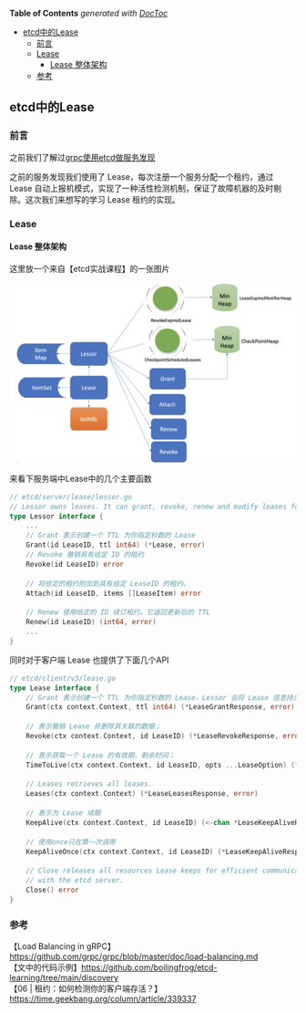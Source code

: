 <!-- START doctoc generated TOC please keep comment here to allow auto update -->
<!-- DON'T EDIT THIS SECTION, INSTEAD RE-RUN doctoc TO UPDATE -->
**Table of Contents**  *generated with [DocToc](https://github.com/thlorenz/doctoc)*

- [etcd中的Lease](#etcd%E4%B8%AD%E7%9A%84lease)
  - [前言](#%E5%89%8D%E8%A8%80)
  - [Lease](#lease)
    - [Lease 整体架构](#lease-%E6%95%B4%E4%BD%93%E6%9E%B6%E6%9E%84)
  - [参考](#%E5%8F%82%E8%80%83)

<!-- END doctoc generated TOC please keep comment here to allow auto update -->

## etcd中的Lease

### 前言

之前我们了解过[grpc使用etcd做服务发现](https://www.cnblogs.com/ricklz/p/15059497.html)  

之前的服务发现我们使用了 Lease，每次注册一个服务分配一个租约，通过 Lease 自动上报机模式，实现了一种活性检测机制，保证了故障机器的及时剔除。这次我们来想写的学习 Lease 租约的实现。    

### Lease

#### Lease 整体架构

这里放一个来自【etcd实战课程】的一张图片  

<img src="/img/etcd-lease.png" alt="grpc" align=center/>

来看下服务端中Lease中的几个主要函数  

```go
// etcd/server/lease/lessor.go
// Lessor owns leases. It can grant, revoke, renew and modify leases for lessee.
type Lessor interface {
    ...
    // Grant 表示创建一个 TTL 为你指定秒数的 Lease
    Grant(id LeaseID, ttl int64) (*Lease, error)
    // Revoke 撤销具有给定 ID 的租约
    Revoke(id LeaseID) error
    
    // 将给定的租约附加到具有给定 LeaseID 的租约。
    Attach(id LeaseID, items []LeaseItem) error
    
    // Renew 使用给定的 ID 续订租约。它返回更新后的 TTL
    Renew(id LeaseID) (int64, error)
    ...
}
```

同时对于客户端 Lease 也提供了下面几个API    

```go
// etcd/client/v3/lease.go
type Lease interface {
    // Grant 表示创建一个 TTL 为你指定秒数的 Lease，Lessor 会将 Lease 信息持久化存储在 boltdb 中；
	Grant(ctx context.Context, ttl int64) (*LeaseGrantResponse, error)

	// 表示撤销 Lease 并删除其关联的数据；
	Revoke(ctx context.Context, id LeaseID) (*LeaseRevokeResponse, error)

	// 表示获取一个 Lease 的有效期、剩余时间；
	TimeToLive(ctx context.Context, id LeaseID, opts ...LeaseOption) (*LeaseTimeToLiveResponse, error)

	// Leases retrieves all leases.
	Leases(ctx context.Context) (*LeaseLeasesResponse, error)

    // 表示为 Lease 续期
	KeepAlive(ctx context.Context, id LeaseID) (<-chan *LeaseKeepAliveResponse, error)

    // 使用once只在第一次调用
	KeepAliveOnce(ctx context.Context, id LeaseID) (*LeaseKeepAliveResponse, error)

	// Close releases all resources Lease keeps for efficient communication
	// with the etcd server.
	Close() error
}
```






### 参考  

【Load Balancing in gRPC】https://github.com/grpc/grpc/blob/master/doc/load-balancing.md  
【文中的代码示例】https://github.com/boilingfrog/etcd-learning/tree/main/discovery    
【06 | 租约：如何检测你的客户端存活？】https://time.geekbang.org/column/article/339337  